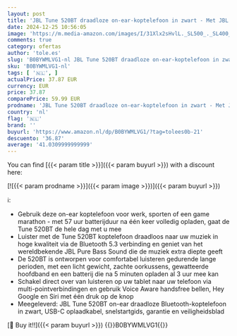 ```yaml
---
layout: post
title: 'JBL Tune 520BT draadloze on-ear-koptelefoon in zwart - Met JBL Pure Bass Sound  Bluetooth 5.3  handsfree bellen en 57 uur batterijduur'
date: 2024-12-25 10:56:05
image: 'https://m.media-amazon.com/images/I/31Xlx2sHvlL._SL500_._SL400_.jpg'
comments: true
category: ofertas
author: 'tole.es'
slug: 'B0BYWMLVG1-nl JBL Tune 520BT draadloze on-ear-koptelefoon in zwart - Met...'
sku: 'B0BYWMLVG1-nl'
tags: [ '🇳🇱', ]
actualPrice: 37.87 EUR
currency: EUR
price: 37.87
comparePrice: 59.99 EUR
prodname: 'JBL Tune 520BT draadloze on-ear-koptelefoon in zwart - Met JBL Pure Bass Sound  Bluetooth 5.3  handsfree bellen en 57 uur batterijduur'
country: 'nl'
flag: '🇳🇱'
brand: ''
buyurl: 'https://www.amazon.nl/dp/B0BYWMLVG1/?tag=tolees0b-21'
descuento: '36.87'
average: '41.0309999999999'
---
```


You can find [{{< param title >}}]({{< param buyurl >}}) with a discount here:

[![{{< param prodname >}}]({{< param image >}})]({{< param buyurl >}})

ℹ️:

- Gebruik deze on-ear koptelefoon voor werk, sporten of een game marathon - met 57 uur batterijduur na één keer volledig opladen, gaat de Tune 520BT de hele dag met u mee
- Luister met de Tune 520BT koptelefoon draadloos naar uw muziek in hoge kwaliteit via de Bluetooth 5.3 verbinding en geniet van het wereldbekende JBL Pure Bass Sound die de muziek extra diepte geeft
- De 520BT is ontworpen voor comfortabel luisteren gedurende lange perioden, met een licht gewicht, zachte oorkussens, gewatteerde hoofdband en een batterij die na 5 minuten opladen al 3 uur mee kan
- Schakel direct over van luisteren op uw tablet naar uw telefoon via multi-pointverbindingen en gebruik Voice Aware handsfree bellen, Hey Google en Siri met één druk op de knop
- Meegeleverd: JBL Tune 520BT on-ear draadloze Bluetooth-koptelefoon in zwart, USB-C oplaadkabel, snelstartgids, garantie en veiligheidsblad

[🛒 Buy it!!]({{< param buyurl >}})
{{<world>}}B0BYWMLVG1{{</world>}}
